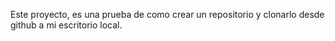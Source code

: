 Este proyecto, es una prueba de como crear un repositorio y clonarlo desde github a mi escritorio local.
